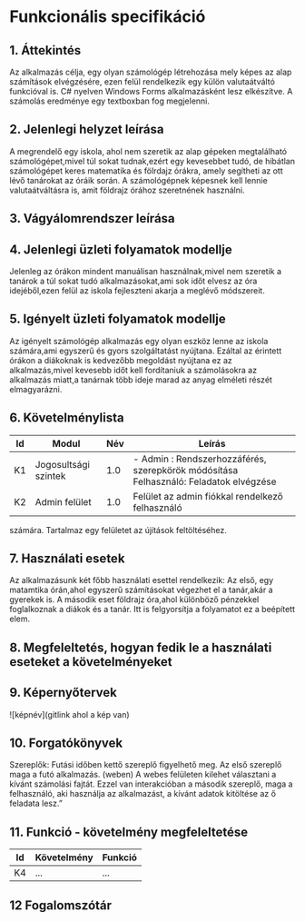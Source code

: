 # Funkcionális specifikáció

## 1. Áttekintés
Az alkalmazás célja, egy olyan számológép létrehozása mely képes az alap számítások elvégzésére, ezen felül rendelkezik egy külön valutaátváltó funkcióval is. C# nyelven Windows Forms alkalmazásként lesz elkészítve. A számolás eredménye egy textboxban fog megjelenni.

## 2. Jelenlegi helyzet leírása
A megrendelő egy iskola, ahol nem szeretik az alap gépeken megtalálható számológépet,mivel túl sokat tudnak,ezért egy kevesebbet tudó, de hibátlan számológépet keres matematika és fölrdajz órákra, amely segítheti az ott lévő tanárokat az óráik során. A számológépnek képesnek kell lennie valutaátváltásra is, amit földrajz órához szeretnének használni.

## 3. Vágyálomrendszer leírása

## 4. Jelenlegi üzleti folyamatok modellje
Jelenleg az órákon mindent manuálisan használnak,mivel nem szeretik a tanárok a túl sokat tudó alkalmazásokat,ami sok időt elvesz az óra idejéből,ezen felül az iskola fejleszteni akarja a meglévő módszereit.
## 5. Igényelt üzleti folyamatok modellje
Az igényelt számológép alkalmazás egy olyan eszköz lenne az iskola számára,ami egyszerű és gyors szolgáltatást nyújtana. Ezáltal az érintett órákon a diákoknak is kedvezőbb megoldást nyújtana ez az alkalmazás,mivel kevesebb időt kell fordítaniuk a számolásokra az alkalmazás miatt,a tanárnak több ideje marad az anyag elméleti részét elmagyarázni. 
## 6. Követelménylista

| Id | Modul | Név | Leírás |
| :---: | --- | --- | --- |
| K1 | Jogosultsági szintek | 1.0 | - Admin : Rendszerhozzáférés,  szerepkörök módósítása Felhasználó: Feladatok elvégzése |
| K2 | Admin felület | 1.0 | Felület az admin fiókkal rendelkező felhasználó
számára. Tartalmaz egy felületet az újítások feltöltéséhez.

## 7. Használati esetek
Az alkalmazásunk két főbb használati esettel rendelkezik: Az első, egy matamtika órán,ahol egyszerű számításokat végezhet el a tanár,akár a gyerekek is. A második eset földrajz óra,ahol különböző pénzekkel foglalkoznak a diákok és a tanár. Itt is felgyorsítja a folyamatot ez a beépített elem.
## 8. Megfeleltetés, hogyan fedik le a használati eseteket a követelményeket

## 9. Képernyőtervek

![képnév](gitlink ahol a kép van)

## 10. Forgatókönyvek

Szereplők: Futási időben kettő szereplő figyelhető meg. Az
első szereplő maga a futó alkalmazás. (weben)
A webes felületen kilehet választani a kívánt számolási fajtát. Ezzel van interakcióban a második szereplő, maga a felhasználó, aki használja az alkalmazást, a kívánt adatok kitöltése az ő feladata lesz.”

## 11. Funkció - követelmény megfeleltetése

| Id | Követelmény | Funkció |
| :---: | --- | --- |
| K4 | ... | ... |

## 12 Fogalomszótár
